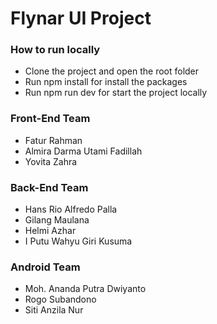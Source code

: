 # Flynar UI Project 

### How to run locally
- Clone the project and open the root folder
- Run npm install for install the packages
- Run npm run dev for start the project locally

### Front-End Team 
 
- Fatur Rahman 
- Almira Darma Utami Fadillah 
- Yovita Zahra 
 
### Back-End Team 
 
- Hans Rio Alfredo Palla 
- Gilang Maulana 
- Helmi Azhar 
- I Putu Wahyu Giri Kusuma 
 
### Android Team 
 
- Moh. Ananda Putra Dwiyanto 
- Rogo Subandono 
- Siti Anzila Nur
